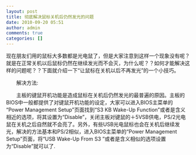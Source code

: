 ```yaml
---
layout: post
title: 彻底解决鼠标关机后仍然发光的问题 
date: 2010-09-20 05:51
author: admin
comments: true
categories: []
---
```

现在朋友们用的鼠标大多数都是光电鼠了，但是大家注意到这样一个现象没有呢？就是在正常关机以后鼠标仍然在继续发光而不会灭，为什么呢？？如何才能解决这样的问题呢？？下面就介绍一下“让鼠标在关机以后不再发光”的一个小技巧。　　

　　解决方法:　　

　　主板的键鼠开机功能是造成鼠标在关机后仍然发光的最普遍的原因。主板的BIOS中一般都提供了对键鼠开机功能的设定，大家可以进入BIOS主菜单的 “Power Management Setup”页面找到“S3 KB Wake-Up Function”或者是含义相近的选项，将其设置为“Disable”，关闭主板对键鼠的＋5VSB供电，PS/2光电鼠在关机之后自然就不会亮了。另外，有些USB光电鼠标也会在关机后继续发光，解决的方法基本和PS/2相似，进入BIOS主菜单的“Power Management Setup”页面，将“USB Wake-Up From S3 ”或者是含义相似的选项设置为“Disable”就可以了.
